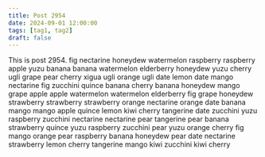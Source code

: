 ```yaml
---
title: Post 2954
date: 2024-09-01 12:00:00
tags: [tag1, tag2]
draft: false
---
```

This is post 2954.
fig
nectarine
honeydew
watermelon
raspberry
raspberry
apple
yuzu
banana
banana
watermelon
elderberry
honeydew
yuzu
cherry
ugli
grape
pear
cherry
xigua
ugli
orange
ugli
date
lemon
date
mango
nectarine
fig
zucchini
quince
banana
cherry
banana
honeydew
mango
grape
apple
apple
watermelon
watermelon
elderberry
fig
grape
honeydew
strawberry
strawberry
strawberry
orange
nectarine
orange
date
banana
mango
mango
apple
quince
lemon
kiwi
cherry
tangerine
date
zucchini
yuzu
raspberry
zucchini
nectarine
nectarine
pear
tangerine
pear
banana
strawberry
quince
yuzu
raspberry
zucchini
pear
yuzu
orange
cherry
fig
mango
orange
pear
raspberry
banana
honeydew
pear
date
nectarine
strawberry
lemon
cherry
tangerine
mango
kiwi
zucchini
kiwi
cherry
